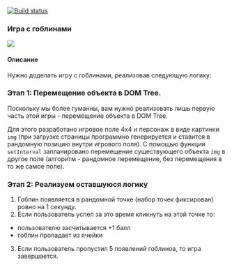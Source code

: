 [![Build status](https://ci.appveyor.com/api/projects/status/akm2c4r5t1s9tndr?svg=true)](https://ci.appveyor.com/project/AleksandraIvanova90/playing-with-goblins)

### Игра с гоблинами

![](https://github.com/netology-code/ahj-homeworks/blob/video/events/pic/GracefulMiniatureBustard-small.gif)


#### Описание

Нужно доделать игру с гоблинами, реализовав следующую логику:

### Этап 1: Перемещение объекта в DOM Tree.

Поскольку мы более гуманны, вам нужно реализовать лишь первую часть этой игры - перемещение объекта в DOM Tree.

Для этого разработано игровое поле 4x4 и персонаж в виде картинки `img` (при загрузке страницы программно генерируется и ставится в рандомную позицию внутри игрового поля). С помощью функции `setInterval` запланировано перемещение существующего объекта `img` в другое поле (алгоритм - рандомное перемещение, без перемещения в то же самое поле).

### Этап 2: Реализуем оставшуюся логику

1. Гоблин появляется в рандомной точке (набор точек фиксирован) ровно на 1 секунду.
2. Если пользователь успел за это время кликнуть на этой точке то:
* пользователю засчитывается +1 балл
* гоблин пропадает из ячейки
3. Если пользователь пропустил 5 появлений гоблинов, то игра завершается.